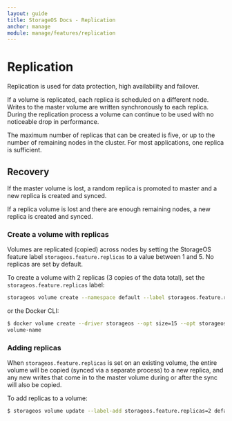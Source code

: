```yaml
---
layout: guide
title: StorageOS Docs - Replication
anchor: manage
module: manage/features/replication
---
```


# Replication

Replication is used for data protection, high availability and failover.

If a volume is replicated, each replica is scheduled on a different node. Writes
to the master volume are written synchronously to each replica. During the
replication process a volume can continue to be used with no noticeable drop in
performance.

The maximum number of replicas that can be created is five, or up to the number
of remaining nodes in the cluster. For most applications, one replica is
sufficient.

## Recovery

If the master volume is lost, a random replica is promoted to master and a new
replica is created and synced.

If a replica volume is lost and there are enough remaining nodes, a new replica
is created and synced.

###  Create a volume with replicas

Volumes are replicated (copied) across nodes by setting the StorageOS feature
label `storageos.feature.replicas` to a value between 1 and 5. No
replicas are set by default.

To create a volume with 2 replicas (3 copies of the data total), set the
`storageos.feature.replicas` label:

```bash
storageos volume create --namespace default --label storageos.feature.replicas=2 volume-name
```

or the Docker CLI:

```bash
$ docker volume create --driver storageos --opt size=15 --opt storageos.feature.replicas=2 volume-name
volume-name
```

### Adding replicas

When `storageos.feature.replicas` is set on an existing volume, the entire
volume will be copied (synced via a separate process) to a new replica, and any
new writes that come in to the master volume during or after the sync will also
be copied.

To add replicas to a volume:
```bash
$ storageos volume update --label-add storageos.feature.replicas=2 default/volume-name
```
